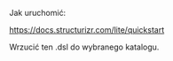 Jak uruchomić:

https://docs.structurizr.com/lite/quickstart

Wrzucić ten .dsl do wybranego katalogu.


